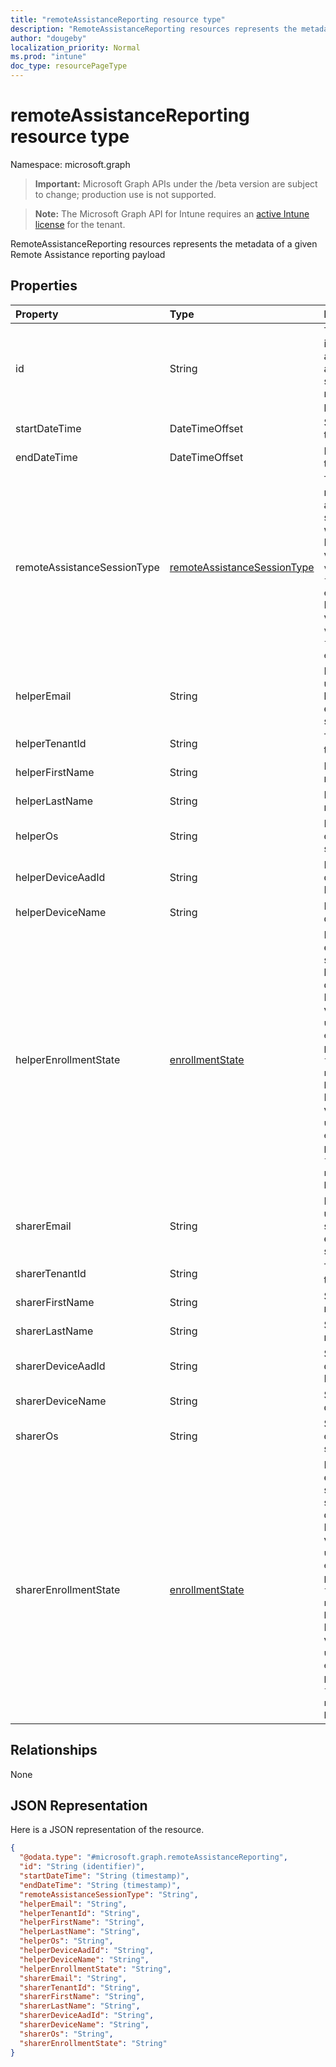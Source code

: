 ```yaml
---
title: "remoteAssistanceReporting resource type"
description: "RemoteAssistanceReporting resources represents the metadata of a given Remote Assistance reporting payload"
author: "dougeby"
localization_priority: Normal
ms.prod: "intune"
doc_type: resourcePageType
---
```


# remoteAssistanceReporting resource type

Namespace: microsoft.graph

> **Important:** Microsoft Graph APIs under the /beta version are subject to change; production use is not supported.

> **Note:** The Microsoft Graph API for Intune requires an [active Intune license](https://go.microsoft.com/fwlink/?linkid=839381) for the tenant.

RemoteAssistanceReporting resources represents the metadata of a given Remote Assistance reporting payload

## Properties
|Property|Type|Description|
|:---|:---|:---|
|id|String|The unique identifier for a session and for each sessions's reporting payload|
|startDateTime|DateTimeOffset|Start time for the session|
|endDateTime|DateTimeOffset|End time for the session|
|remoteAssistanceSessionType|[remoteAssistanceSessionType](../resources/intune-remoteassistance-remoteassistancesessiontype.md)|Type of the remote assistance session that was held. Possible values are: `viewOnly`, `fullControl`, `elevation`. Possible values are: `viewOnly`, `fullControl`, `elevation`.|
|helperEmail|String|Login email used by the helper to establish the session|
|helperTenantId|String|Tenant id for the helper|
|helperFirstName|String|Helper's first name|
|helperLastName|String|Helper's last name|
|helperOs|String|Helper's operating system|
|helperDeviceAadId|String|Helper's device AAD Id|
|helperDeviceName|String|Helper's device name|
|helperEnrollmentState|[enrollmentState](../resources/intune-shared-enrollmentstate.md)|Intune enrollment state of the helper's device. Possible values are: `unknown`, `enrolled`, `pendingReset`, `failed`, `notContacted`, `blocked`. Possible values are: `unknown`, `enrolled`, `pendingReset`, `failed`, `notContacted`, `blocked`.|
|sharerEmail|String|Login email used by the sharer to establish the session|
|sharerTenantId|String|Tenant id for the sharer|
|sharerFirstName|String|Sharer's first name|
|sharerLastName|String|Sharer's last name|
|sharerDeviceAadId|String|Sharer's device AAD Id|
|sharerDeviceName|String|Sharer's device name|
|sharerOs|String|Sharer's operating system|
|sharerEnrollmentState|[enrollmentState](../resources/intune-shared-enrollmentstate.md)|Intune enrollment state of the sharer's device. Possible values are: `unknown`, `enrolled`, `pendingReset`, `failed`, `notContacted`, `blocked`. Possible values are: `unknown`, `enrolled`, `pendingReset`, `failed`, `notContacted`, `blocked`.|

## Relationships
None

## JSON Representation
Here is a JSON representation of the resource.
<!-- {
  "blockType": "resource",
  "@odata.type": "microsoft.graph.remoteAssistanceReporting"
}
-->
``` json
{
  "@odata.type": "#microsoft.graph.remoteAssistanceReporting",
  "id": "String (identifier)",
  "startDateTime": "String (timestamp)",
  "endDateTime": "String (timestamp)",
  "remoteAssistanceSessionType": "String",
  "helperEmail": "String",
  "helperTenantId": "String",
  "helperFirstName": "String",
  "helperLastName": "String",
  "helperOs": "String",
  "helperDeviceAadId": "String",
  "helperDeviceName": "String",
  "helperEnrollmentState": "String",
  "sharerEmail": "String",
  "sharerTenantId": "String",
  "sharerFirstName": "String",
  "sharerLastName": "String",
  "sharerDeviceAadId": "String",
  "sharerDeviceName": "String",
  "sharerOs": "String",
  "sharerEnrollmentState": "String"
}
```






